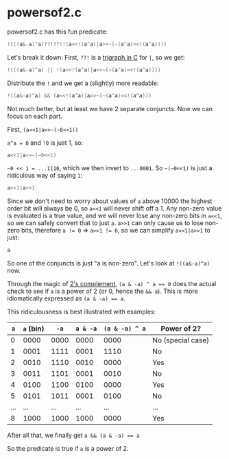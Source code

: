 # powersof2.c
powersof2.c has this fun predicate:
```c
!(((a&-a)^a)??!??!!(a<<!(a^a)|a>>~(~(a^a)<<!(a^a))))
```

Let's break it down:
First, `??!` is a [trigraph in C](https://en.wikipedia.org/wiki/Digraphs_and_trigraphs#C) for `|`, so we get:
```c
!(((a&-a)^a) || !(a<<!(a^a)|a>>~(~(a^a)<<!(a^a))))
```

Distribute the `!` and we get a (slightly) more readable:
```c
!((a&-a)^a) && (a<<!(a^a)|a>>~(~(a^a)<<!(a^a)))
```

Not much better, but at least we have 2 separate conjuncts. Now we can focus on each part.

First, `(a<<1|a>>~(~0<<1))`

`a^a = 0` and `!0` is just 1, so:
```c
a<<1|a>>~(~0<<1)
```

`~0 << 1 = ...1110`, which we then invert to `...0001`. So `~(~0<<1)` is just a ridiculous way of saying `1`:
```c
a<<1|a>>1
```

Since we don't need to worry about values of `a` above 10000 the highest order bit will always be 0, so `a<<1` will never shift off a 1. Any non-zero value is evaluated is a true value, and we will never lose any non-zero bits in `a<<1`, so we can safely convert that to just `a`. `a>>1` can only cause us to lose non-zero bits, therefore `a != 0` => `a>>1 != 0`, so we can simplify `a<<1|a>>1` to just:
```c
a
```

So one of the conjuncts is just "a is non-zero". Let's look at `!((a&-a)^a)` now.

Through the magic of [2's complement](https://en.wikipedia.org/wiki/Two%27s_complement), `(a & -a) ^ a == 0` does the actual check to see if `a` is a power of 2 (or 0, hence the `&& a`). This is more idiomatically expressed as `(a & -a) == a`.

This ridiculousness is best illustrated with examples:

| `a` | `a` (bin)  | `-a` | `a & -a` | `(a & -a) ^ a` | Power of 2?       |
| --- | ---------  | ---- | -------- | -------------- | ----------------- |
| 0   | 0000       | 0000 | 0000     | 0000           | No (special case) |
| 1   | 0001       | 1111 | 0001     | 1110           | No                |
| 2   | 0010       | 1110 | 0010     | 0000           | Yes               |
| 3   | 0011       | 1101 | 0001     | 0010           | No                |
| 4   | 0100       | 1100 | 0100     | 0000           | Yes               |
| 5   | 0101       | 1011 | 0001     | 0100           | No                |
| ... | ...        | ...  | ...      | ...            | ...               |
| 8   | 1000       | 1000 | 1000     | 0000           | Yes               |

After all that, we finally get `a && (a & -a) == a`

So the predicate is true if `a` is a power of 2.
